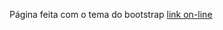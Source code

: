 Página feita com o tema do bootstrap [link on-line](https://sheilaacunha.github.io/bootstrap-homepage-wandinha/)


